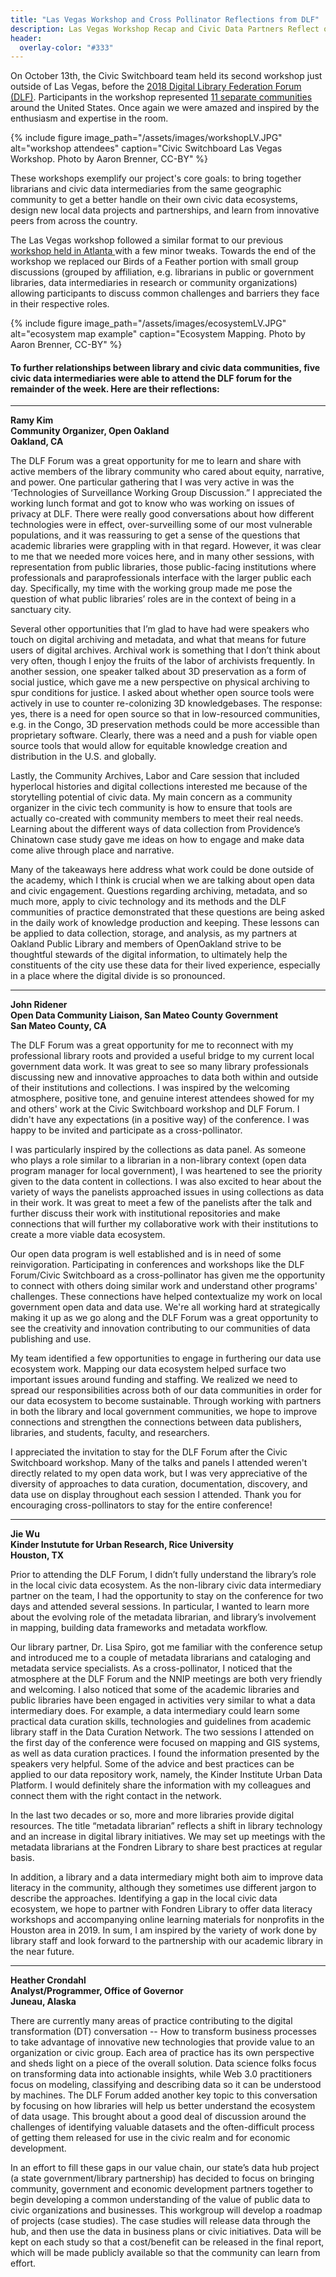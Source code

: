 ```yaml
---
title: "Las Vegas Workshop and Cross Pollinator Reflections from DLF"
description: Las Vegas Workshop Recap and Civic Data Partners Reflect on DLF
header:
  overlay-color: "#333" 
---
```


On October 13th, the Civic Switchboard team held its second workshop just outside of Las Vegas, before the [2018 Digital Library Federation Forum (DLF)](https://forum2018.diglib.org/). Participants in the workshop represented [11 separate communities](https://civic-switchboard.github.io/updates/post_10) around the United States.  Once again we were amazed and inspired by the enthusiasm and expertise in the room. 

{% include figure image_path="/assets/images/workshopLV.JPG" alt="workshop attendees" caption="Civic Switchboard Las Vegas Workshop. Photo by Aaron Brenner, CC-BY" %}

These workshops exemplify our project's core goals: to bring together librarians and civic data intermediaries from the same geographic community to get a better handle on their own civic data ecosystems, design new local data projects and partnerships, and learn from innovative peers from across the country. 

The Las Vegas workshop followed a similar format to our previous [workshop held in Atlanta ](https://civic-switchboard.github.io/updates/post_8) with a few  minor tweaks.  Towards the end of the workshop we replaced our Birds of a Feather portion with small group discussions (grouped by affiliation, e.g. librarians in public or government libraries, data intermediaries in research or community organizations) allowing participants to discuss common challenges and barriers they face in their respective roles.   

{% include figure image_path="/assets/images/ecosystemLV.JPG" alt="ecosystem map example" caption="Ecosystem Mapping. Photo by Aaron Brenner, CC-BY" %}


#### To further relationships between library and civic data communities, five civic data intermediaries were able to attend the DLF forum for the remainder of the week.  Here are their reflections: 

***

**Ramy Kim**  
**Community Organizer, Open Oakland**  
**Oakland, CA**  

The DLF Forum was a great opportunity for me to learn and share with active members of the library community who cared about equity, narrative, and power. One particular gathering that I was very active in was the ‘Technologies of Surveillance Working Group Discussion.” I appreciated the working lunch format and got to know who was working on issues of privacy at DLF. There were really good conversations about how different technologies were in effect, over-surveilling some of our most vulnerable populations, and it was reassuring to get a sense of the questions that academic libraries were grappling with in that regard. However, it was clear to me that we needed more voices here, and in many other sessions, with representation from public libraries, those public-facing institutions where professionals and paraprofessionals interface with the larger public each day. Specifically, my time with the working group made me pose the question of what public libraries’ roles are in the context of being in a sanctuary city.

Several other opportunities that I’m glad to have had were speakers who touch on digital archiving and metadata, and what that means for future users of digital archives. Archival work is something that I don’t think about very often, though I enjoy the fruits of the labor of archivists frequently.  In another session, one speaker talked about 3D preservation as a form of social justice, which gave me a new perspective on physical archiving to spur conditions for justice. I asked about whether open source tools were actively in use to counter re-colonizing 3D knowledgebases. The response: yes, there is a need for open source so that in low-resourced communities, e.g. in the Congo, 3D preservation methods could be more accessible than proprietary software. Clearly, there was a need and a push for viable open source tools that would allow for equitable knowledge creation and distribution in the U.S. and globally.

Lastly, the Community Archives, Labor and Care session that included hyperlocal histories and digital collections interested me because of the storytelling potential of civic data. My main concern as a community organizer in the civic tech community is how to ensure that tools are actually co-created with community members to meet their real needs. Learning about the different ways of data collection from Providence’s Chinatown case study gave me ideas on how to engage and make data come alive through place and narrative.

Many of the takeaways here address what work could be done outside of the academy, which I think is crucial when we are talking about open data and civic engagement. Questions regarding archiving, metadata, and so much more, apply to civic technology and its methods and the DLF communities of practice demonstrated that these questions are being asked in the daily work of knowledge production and keeping. These lessons can be applied to data collection, storage, and analysis, as my partners at Oakland Public Library and members of OpenOakland strive to be thoughtful stewards of the digital information, to ultimately help the constituents of the city use these data for their lived experience, especially in a place where the digital divide is so pronounced.

***

**John Ridener**  
**Open Data Community Liaison, San Mateo County Government**  
**San Mateo County, CA**  

The DLF Forum was a great opportunity for me to reconnect with my professional library roots and provided a useful bridge to my current local government data work. It was great to see so many library professionals discussing new and innovative approaches to data both within and outside of their institutions and collections. I was inspired by the welcoming atmosphere, positive tone, and genuine interest attendees showed for my and others' work at the Civic Switchboard workshop and DLF Forum. I didn't have any expectations (in a positive way) of the conference. I was happy to be invited and participate as a cross-pollinator.
 
I was particularly inspired by the collections as data panel. As someone who plays a role similar to a librarian in a non-library context (open data program manager for local government), I was heartened to see the priority given to the data content in collections. I was also excited to hear about the variety of ways the panelists approached issues in using collections as data in their work. It was great to meet a few of the panelists after the talk and further discuss their work with institutional repositories and make connections that will further my collaborative work with their institutions to create a more viable data ecosystem.
 
Our open data program is well established and is in need of some reinvigoration. Participating in conferences and workshops like the DLF Forum/Civic Switchboard as a cross-pollinator has given me the opportunity to connect with others doing similar work and understand other programs' challenges. These connections have helped contextualize my work on local government open data and data use. We're all working hard at strategically making it up as we go along and the DLF Forum was a great opportunity to see the creativity and innovation contributing to our communities of data publishing and use.
 
My team identified a few opportunities to engage in furthering our data use ecosystem work. Mapping our data ecosystem helped surface two important issues around funding and staffing. We realized we need to spread our responsibilities across both of our data communities in order for our data ecosystem to become sustainable. Through working with partners in both the library and local government communities, we hope to improve connections and strengthen the connections between data publishers, libraries, and students, faculty, and researchers.
 
I appreciated the invitation to stay for the DLF Forum after the Civic Switchboard workshop. Many of the talks and panels I attended weren't directly related to my open data work, but I was very appreciative of the diversity of approaches to data curation, documentation, discovery, and data use on display throughout each session I attended. Thank you for encouraging cross-pollinators to stay for the entire conference!
 
***

**Jie Wu**   
**Kinder Instutute for Urban Research, Rice University**  
**Houston, TX**  

Prior to attending the DLF Forum, I didn’t fully understand the library’s role in the local civic data ecosystem. As the non-library civic data intermediary partner on the team, I had the opportunity to stay on the conference for two days and attended several sessions. In particular, I wanted to learn more about the evolving role of the metadata librarian, and library’s involvement in mapping, building data frameworks and metadata workflow.
 
Our library partner, Dr. Lisa Spiro, got me familiar with the conference setup and introduced me to a couple of metadata librarians and cataloging and metadata service specialists.  As a cross-pollinator, I noticed that the atmosphere at the DLF Forum and the NNIP meetings are both very friendly and welcoming.  I also noticed that some of the academic libraries and public libraries have been engaged in activities very similar to what a data intermediary does. For example, a data intermediary could learn some practical data curation skills, technologies and guidelines from academic library staff in the Data Curation Network.  The two sessions I attended on the first day of the conference were focused on mapping and GIS systems, as well as data curation practices. I found the information presented by the speakers very helpful. Some of the advice and best practices can be applied to our data repository work, namely, the Kinder Institute Urban Data Platform. I would definitely share the information with my colleagues and connect them with the right contact in the network.
 
In the last two decades or so, more and more libraries provide digital resources. The title “metadata librarian” reflects a shift in library technology and an increase in digital library initiatives. We may set up meetings with the metadata librarians at the Fondren Library to share best practices at regular basis.
 
In addition, a library and a data intermediary might both aim to improve data literacy in the community, although they sometimes use different jargon to describe the approaches. Identifying a gap in the local civic data ecosystem, we hope to partner with Fondren Library to offer data literacy workshops and accompanying online learning materials for nonprofits in the Houston area in 2019. In sum, I am inspired by the variety of work done by library staff and look forward to the partnership with our academic library in the near future.
 
***

**Heather Crondahl**  
**Analyst/Programmer, Office of Governor**    
**Juneau, Alaska**  

There are currently many areas of practice contributing to the digital transformation (DT) conversation -- How to transform business processes to take advantage of innovative new technologies that provide value to an organization or civic group. Each area of practice has its own perspective and sheds light on a piece of the overall solution. Data science folks focus on transforming data into actionable insights, while Web 3.0 practitioners focus on modeling, classifying and describing data so it can be understood by machines.  The DLF Forum added another key topic to this conversation by focusing on how libraries will help us better understand the ecosystem of data usage. This brought about a good deal of discussion around the challenges of identifying valuable datasets and the often-difficult process of getting them released for use in the civic realm and for economic development.
 
In an effort to fill these gaps in our value chain, our state’s data hub project (a state government/library partnership) has decided to focus on bringing community, government and economic development partners together to begin developing a common understanding of the value of public data to civic organizations and businesses. This workgroup will develop a roadmap of projects (case studies). The case studies will release data through the hub, and then use the data in business plans or civic initiatives. Data will be kept on each study so that a cost/benefit can be released in the final report, which will be made publicly available so that the community can learn from effort.

